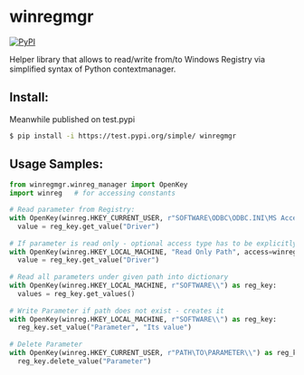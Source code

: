 # winregmgr
[![PyPI](https://img.shields.io/badge/testpypi-v.0.0.7-brightgreen)](https://test.pypi.org/project/winregmgr/)

Helper library that allows to read/write from/to Windows Registry via simplified syntax of Python contextmanager.

## Install:

Meanwhile published on test.pypi
```bash  
$ pip install -i https://test.pypi.org/simple/ winregmgr
```  

## Usage Samples:

```Python
from winregmgr.winreg_manager import OpenKey
import winreg   # for accessing constants

# Read parameter from Registry:
with OpenKey(winreg.HKEY_CURRENT_USER, r"SOFTWARE\ODBC\ODBC.INI\MS Access Database\\") as reg_key:
  value = reg_key.get_value("Driver")
  
# If parameter is read only - optional access type has to be explicitly set:
with OpenKey(winreg.HKEY_LOCAL_MACHINE, "Read Only Path", access=winreg.KEY_READ) as reg_key:
  value = reg_key.get_value("Driver")
 
# Read all parameters under given path into dictionary
with OpenKey(winreg.HKEY_LOCAL_MACHINE, r"SOFTWARE\\") as reg_key:
  values = reg_key.get_values()
 
# Write Parameter if path does not exist - creates it
with OpenKey(winreg.HKEY_LOCAL_MACHINE, r"SOFTWARE\\") as reg_key:
  reg_key.set_value("Parameter", "Its value")
 
# Delete Parameter
with OpenKey(winreg.HKEY_CURRENT_USER, r"PATH\TO\PARAMETER\\") as reg_key:
  reg_key.delete_value("Parameter")

```


